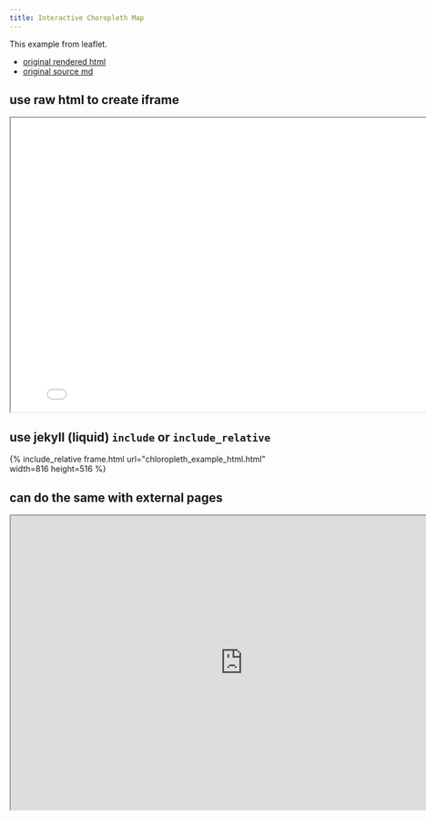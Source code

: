 ```yaml
---
title: Interactive Choropleth Map
---
```


This example from leaflet. 
* [original rendered html](https://leafletjs.com/examples/choropleth/)
* [original source md](https://github.com/Leaflet/Leaflet/blob/master/docs/examples/choropleth/index.md)


## use raw html to create iframe

<iframe src='chloropleth_example_html.html'
	width='816'
	height='516'>
</iframe>


## use jekyll (liquid) `include` or `include_relative`
 
{% include_relative frame.html url="chloropleth_example_html.html" width=816 height=516 %}

## can do the same with external pages

<iframe src='https://leafletjs.com/examples/choropleth/example.html'
	width='816'
	height='516'>
</iframe>
